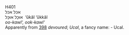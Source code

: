 <body>
  <p>H401<br>  אכּל   אכל  <br> אוּכָל  אוּכָּל  ‎  ‘ûkâl  ‘ûkkâl  <br><i>oo-kawl‘,</i> <i>ook-kawl‘ </i><br>Apparently from <a href="h0398.htm">398</a>  <i>devoured</i>; <i>Ucal</i>, a fancy name: - Ucal.<br></p>
 </body>